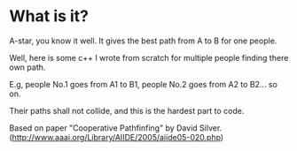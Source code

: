 # What is it?
A-star, you know it well. It gives the best path from A to B for one people.

Well, here is some c++ I wrote from scratch for multiple people finding there own path.

E.g, people No.1 goes from A1 to B1, people No.2 goes from A2 to B2... so on.

Their paths shall not collide, and this is the hardest part to code.

Based on paper "Cooperative Pathfinfing" by David Silver. (http://www.aaai.org/Library/AIIDE/2005/aiide05-020.php)




    


